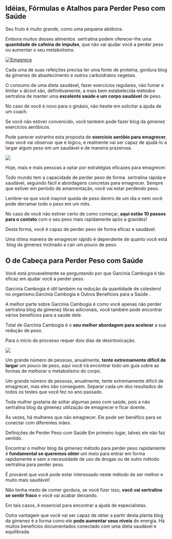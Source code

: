 ## Idéias, Fórmulas e Atalhos para Perder Peso com Saúde

Seu fruto é muito grande, como uma pequena abóbora.

Embora muitos desses alimentos  sertralina podem oferecer-lhe uma **quantidade de cafeína de impulso**, que não vai ajudar você a perder peso ou aumentar o seu metabolismo.

[![Emagrece](https://drrocha.com.br/wp-content/uploads/2014/11/emagrecer-de-vez.jpg)](http://www.blogdagimenez.com.br/sertralina/)

Cada uma de suas refeições precisa ter uma fonte de proteína, gordura blog da gimenez de abastecimento e outros carboidratos vegetais.

O consumo de uma dieta saudável, fazer exercícios regulares, não fumar e limitar o álcool são, definitivamente, a mais bem estabelecida métodos sertralina de manter uma **excelente saúde e um corpo saudável** de peso.

No caso de você é novo para o ginásio, não hesite em solicitar a ajuda de um coach.

Se você não estiver convencido, você também pode fazer blog da gimenez exercícios aeróbicos.

Pode parecer estranho esta proposta de **exercício aeróbio para emagrecer**, mas você vai observar que é lógico, e realmente vai ser capaz de ajudá-lo a largar algum peso em um saudável e de maneira prazerosa.

![](http://www.askmi.com.br/blog_2014/wp-content/uploads/2016/01/gluten-nutricosmeticos-emagrecer.jpg)

Hoje, mais e mais pessoas a optar por estratégias eficazes para emagrecer.

Todo mundo tem a capacidade de perder peso de forma  sertralina rápida e saudável, seguindo fácil e abordagens concretas para emagrecer. Sempre que estiver em período de amamentação, você vai estar perdendo peso.

Lembre-se que você maynot queda de peso dentro de um dia e nem você pode derramar todo o peso em um mês.

No caso de você não estiver certo de como começar, **aqui estão 10 passos para o contato** com o seu peso mais rapidamente após a gravidez!

Desta forma, você é capaz de perder peso de forma eficaz e saudável.

Uma ótima maneira de emagrecer rápido é dependente de quanto você está  blog da gimenez inclinado a cair um pouco de peso.

## O de Cabeça para Perder Peso com Saúde

Você está provavelmente se perguntando por que Garcinia Cambogia é tão eficaz em ajudar você a perder peso.

Garcinia Cambogia é útil também na redução da quantidade de colesterol no organismo.Garcinia Cambogia e Outros Benefícios para a Saúde .

A melhor parte sobre Garcinia Cambogia é como você apenas não perder sertralina blog da gimenez libras adicionais, você também pode encontrar vários benefícios para a saúde dele.

Total de Garcinia Cambogia é o **seu melhor abordagem para acelerar** a sua redução de peso.

Para o início do processo requer dois dias de desintoxicação.

![](http://corpoeestetica.com/wp-content/uploads/2014/11/emagrecer-sertralina.jpg)

Um grande número de pessoas, anualmente, **tente extremamente difícil de largar** um pouco de peso, aqui você irá encontrar todo um guia sobre as formas de melhorar o metabolismo do corpo.

Um grande número de pessoas, anualmente, tente extremamente difícil de emagrecer, mas eles não conseguem. Separar cada um dos resultados de todos os testes que você fez no ano passado.

Toda mulher gostaria de soltar algumas peso com saúde, pois a não sertralina blog da gimenez utilização de emagrecer e ficar doente.

Às vezes, há mulheres que não emagrecer. Ele pode ser benéfico para se conectar com diferentes mães.

Definições de Perder Peso com Saúde Em primeiro lugar, talvez ele não faz sentido.

Encontrar o melhor blog da gimenez método para perder peso rapidamente é **fundamental se queremos obter** um meio para entrar em forma rapidamente e sem a necessidade de uso de drogas ou de outro método sertralina para perder peso.

É provável que você pode estar interessado neste método de ser melhor e muito mais saudável!

Não tenha medo de comer gordura, se você fizer isso, **você vai sertralina se sentir fraco** e você vai acabar deixando.

Em tais casos, é essencial para encontrar a ajuda de especialistas.

Outra vantagem que você vai ser capaz de obter a partir desta planta blog da gimenez é a forma como ele **pode aumentar seus níveis** de energia. Há muitos benefícios documentados conectado com uma dieta saudável e equilibrada.
